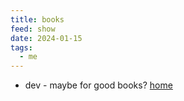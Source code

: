 ```yaml
---
title: books
feed: show
date: 2024-01-15
tags:
  - me
---
```


- dev - maybe for good books? 
[home](/benicerxd.github.io/README.md)
